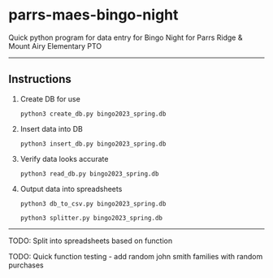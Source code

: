 # parrs-maes-bingo-night
Quick python program for data entry for Bingo Night for Parrs Ridge &amp; Mount Airy Elementary PTO

---

## Instructions

1. Create DB for use

    `python3 create_db.py bingo2023_spring.db`
1. Insert data into DB

    `python3 insert_db.py bingo2023_spring.db`
1. Verify data looks accurate

    `python3 read_db.py bingo2023_spring.db`
1. Output data into spreadsheets

    `python3 db_to_csv.py bingo2023_spring.db`
    
    `python3 splitter.py bingo2023_spring.db`

---

TODO: Split into spreadsheets based on function

TODO: Quick function testing - add random john smith families with random purchases